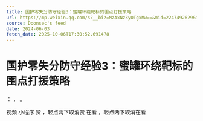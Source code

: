 ```yaml
---
title: 国护零失分防守经验3：蜜罐环绕靶标的围点打援策略
url: https://mp.weixin.qq.com/s?__biz=MzAxNzkyOTgxMw==&mid=2247492629&idx=1&sn=bedbf1029231f334532fb98146713c42
source: Doonsec's feed
date: 2024-06-03
fetch_date: 2025-10-06T17:30:52.691478
---
```


# 国护零失分防守经验3：蜜罐环绕靶标的围点打援策略

：
，
。

视频
小程序
赞
，轻点两下取消赞
在看
，轻点两下取消在看